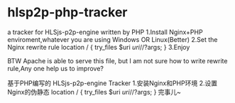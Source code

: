# hlsp2p-php-tracker
a tracker for HLSjs-p2p-engine written by PHP
1.Install Nginx+PHP enviroment,whatever you are using Windows OR Linux(Better)
2.Set the Nginx rewrite rule 
location / {
       try_files $uri $uri/ /?$args;
}
3.Enjoy

BTW Apache is able to serve this file, but I am not sure how to write rewrite rule,Any one help us to improve?

基于PHP编写的 HLSjs-p2p-engine Tracker
1.安装Nginx和PHP环境
2.设置Nginx的伪静态
location / {
       try_files $uri $uri/ /?$args;
}
完事儿~
